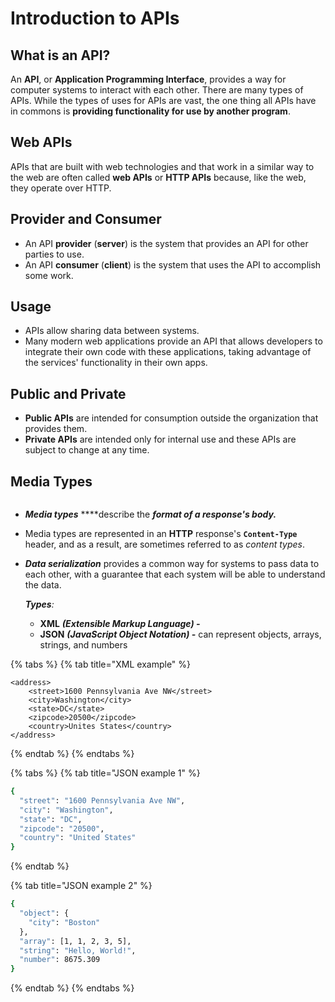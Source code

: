 # Introduction to APIs

## What is an API?

An **API**, or **Application Programming Interface**, provides a way for computer systems to interact with each other. There are many types of APIs. While the types of uses for APIs are vast, the one thing all APIs have in commons is **providing functionality for use by another program**.

## Web APIs

APIs that are built with web technologies and that work in a similar way to the web are often called **web APIs** or **HTTP APIs** because, like the web, they operate over HTTP. 

## Provider and Consumer

* An API **provider** \(**server**\) is the system that provides an API for other parties to use. 
* An API **consumer** \(**client**\) is the system that uses the API to accomplish some work.

## Usage

* APIs allow sharing data between systems.
* Many modern web applications provide an API that allows developers to integrate their own code with these applications, taking advantage of the services' functionality in their own apps.

## Public and Private

* **Public APIs** are intended for consumption outside the organization that provides them.
* **Private APIs** are intended only for internal use and these APIs are subject to change at any time.

## Media Types

```text

```

* _**Media types**_ ****describe the _**format of a response's body.**_
* Media types are represented in an **HTTP** response's **`Content-Type`** header, and as a result, are sometimes referred to as _content types_.
* _**Data serialization**_ provides a common way for systems to pass data to each other, with a guarantee that each system will be able to understand the data.

  _**Types**:_ 

  * **XML** _**\(Extensible Markup Language\) -**_
  * **JSON**  _**\(JavaScript Object Notation\) -**_ can represent objects, arrays, strings, and numbers

{% tabs %}
{% tab title="XML example" %}
```markup
<address>
    <street>1600 Pennsylvania Ave NW</street>
    <city>Washington</city>
    <state>DC</state>
    <zipcode>20500</zipcode>
    <country>Unites States</country>
</address>
```
{% endtab %}
{% endtabs %}

{% tabs %}
{% tab title="JSON example 1" %}
```bash
{
  "street": "1600 Pennsylvania Ave NW",
  "city": "Washington",
  "state": "DC",
  "zipcode": "20500",
  "country": "United States"
}
```
{% endtab %}

{% tab title="JSON example 2" %}
```bash
{
  "object": {
  	"city": "Boston"
  },
  "array": [1, 1, 2, 3, 5],
  "string": "Hello, World!",
  "number": 8675.309
}
```
{% endtab %}
{% endtabs %}

